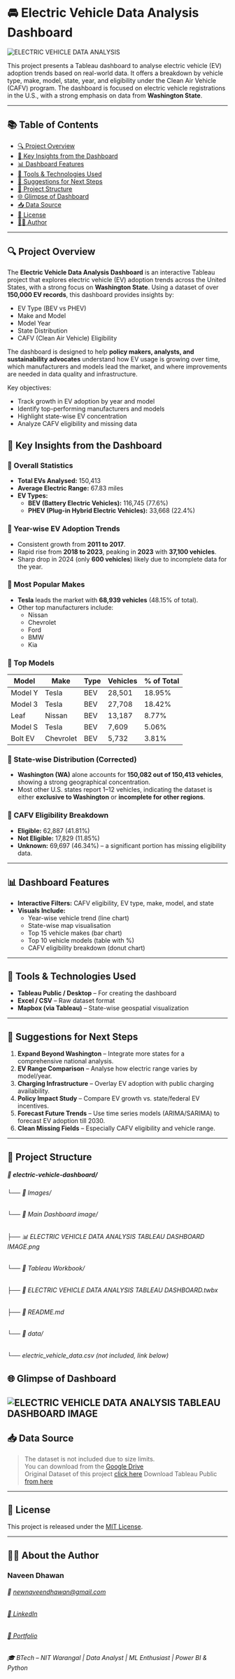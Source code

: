 # 🚘 Electric Vehicle Data Analysis Dashboard

![ELECTRIC VEHICLE DATA ANALYSIS](https://github.com/user-attachments/assets/8cabbced-6c87-4cd9-ac68-743c9938a8ab)

This project presents a Tableau dashboard to analyse electric vehicle (EV) adoption trends based on real-world data. It offers a breakdown by vehicle type, make, model, state, year, and eligibility under the Clean Air Vehicle (CAFV) program. The dashboard is focused on electric vehicle registrations in the U.S., with a strong emphasis on data from **Washington State**.

---

## 📚 Table of Contents

- [🔍 Project Overview](#-project-overview)
- [📌 Key Insights from the Dashboard](#-key-insights-from-the-dashboard)
- [📊 Dashboard Features](#-dashboard-features)
- [🔧 Tools & Technologies Used](#-tools--technologies-used)
- [🧠 Suggestions for Next Steps](#-suggestions-for-next-steps)
- [📁 Project Structure](#-project-structure)
- [🌐 Glimpse of Dashboard](#-glimpse-of-Dashboard)
- [📥 Data Source](#-data-source)
- [📃 License](#-license)
- [🙋‍♂️ Author](#-about-the-author)

---

## 🔍 Project Overview

The **Electric Vehicle Data Analysis Dashboard** is an interactive Tableau project that explores electric vehicle (EV) adoption trends across the United States, with a strong focus on **Washington State**. Using a dataset of over **150,000 EV records**, this dashboard provides insights by:

- EV Type (BEV vs PHEV)
- Make and Model
- Model Year
- State Distribution
- CAFV (Clean Air Vehicle) Eligibility

The dashboard is designed to help **policy makers, analysts, and sustainability advocates** understand how EV usage is growing over time, which manufacturers and models lead the market, and where improvements are needed in data quality and infrastructure.

Key objectives:
- Track growth in EV adoption by year and model
- Identify top-performing manufacturers and models
- Highlight state-wise EV concentration
- Analyze CAFV eligibility and missing data

## 📌 Key Insights from the Dashboard

### 🔹 Overall Statistics
- **Total EVs Analysed:** 150,413
- **Average Electric Range:** 67.83 miles
- **EV Types:**
  - **BEV (Battery Electric Vehicles):** 116,745 (77.6%)
  - **PHEV (Plug-in Hybrid Electric Vehicles):** 33,668 (22.4%)

### 🔹 Year-wise EV Adoption Trends
- Consistent growth from **2011 to 2017**.
- Rapid rise from **2018 to 2023**, peaking in **2023** with **37,100 vehicles**.
- Sharp drop in 2024 (only **600 vehicles**) likely due to incomplete data for the year.

### 🔹 Most Popular Makes
- **Tesla** leads the market with **68,939 vehicles** (48.15% of total).
- Other top manufacturers include:
  - Nissan
  - Chevrolet
  - Ford
  - BMW
  - Kia

### 🔹 Top Models
| Model       | Make     | Type | Vehicles | % of Total |
|-------------|----------|------|----------|-------------|
| Model Y     | Tesla    | BEV  | 28,501   | 18.95%      |
| Model 3     | Tesla    | BEV  | 27,708   | 18.42%      |
| Leaf        | Nissan   | BEV  | 13,187   | 8.77%       |
| Model S     | Tesla    | BEV  | 7,609    | 5.06%       |
| Bolt EV     | Chevrolet| BEV  | 5,732    | 3.81%       |

### 🔹 State-wise Distribution (Corrected)
- **Washington (WA)** alone accounts for **150,082 out of 150,413 vehicles**, showing a strong geographical concentration.
- Most other U.S. states report 1–12 vehicles, indicating the dataset is either **exclusive to Washington** or **incomplete for other regions**.

### 🔹 CAFV Eligibility Breakdown
- **Eligible:** 62,887 (41.81%)
- **Not Eligible:** 17,829 (11.85%)
- **Unknown:** 69,697 (46.34%) – a significant portion has missing eligibility data.

---

## 📊 Dashboard Features

- **Interactive Filters:** CAFV eligibility, EV type, make, model, and state
- **Visuals Include:**
  - Year-wise vehicle trend (line chart)
  - State-wise map visualisation
  - Top 15 vehicle makes (bar chart)
  - Top 10 vehicle models (table with %)
  - CAFV eligibility breakdown (donut chart)

---

## 🔧 Tools & Technologies Used

- **Tableau Public / Desktop** – For creating the dashboard
- **Excel / CSV** – Raw dataset format
- **Mapbox (via Tableau)** – State-wise geospatial visualization

---

## 🧠 Suggestions for Next Steps

1. **Expand Beyond Washington** – Integrate more states for a comprehensive national analysis.
2. **EV Range Comparison** – Analyse how electric range varies by model/year.
3. **Charging Infrastructure** – Overlay EV adoption with public charging availability.
4. **Policy Impact Study** – Compare EV growth vs. state/federal EV incentives.
5. **Forecast Future Trends** – Use time series models (ARIMA/SARIMA) to forecast EV adoption till 2030.
6. **Clean Missing Fields** – Especially CAFV eligibility and vehicle range.

---

## 📁 Project Structure

##### 📁 electric-vehicle-dashboard/
###### └── 📁 Images/
######     └── 📁 Main Dashboard image/
######         ├── 📊 ELECTRIC VEHICLE DATA ANALYSIS TABLEAU DASHBOARD IMAGE.png
###### └── 📁 Tableau Workbook/
######     ├── 📄 ELECTRIC VEHICLE DATA ANALYSIS TABLEAU DASHBOARD.twbx
###### ├── 📄 README.md
###### └── 📁 data/
######     └── electric_vehicle_data.csv (not included, link below)


## 🌐 Glimpse of Dashboard
![ELECTRIC VEHICLE DATA ANALYSIS TABLEAU DASHBOARD IMAGE](https://github.com/user-attachments/assets/2932cb77-a713-4283-9efe-6a62a9a36e6c)
---

## 📥 Data Source

> The dataset is not included due to size limits.  
> You can download from the [Google Drive](https://drive.google.com/file/d/1Df33DQ1X1vaEMGY4CzKelltNTWo2XV50/view?usp=drive_link)   
> Original Dataset of this project [click here](https://drive.google.com/file/d/1Df33DQ1X1vaEMGY4CzKelltNTWo2XV50/view?usp=drive_link)
> Download Tableau Public [from here](https://drive.google.com/file/d/16briz2kzEzgqji0fjVeRH51fJwvLo4lP/view?usp=drive_link)
---

## 📃 License

This project is released under the [MIT License](https://github.com/newnaveendhawan/ELECTRIC-VEHICLE-DATA-ANALYSIS-TABLEAU/blob/main/LICENSE).

---

## 👨‍💻 About the Author
### Naveen Dhawan
###### 📧 newnaveendhawan@gmail.com
###### [💼 LinkedIn](https://www.linkedin.com/in/newnaveendhawan/) 
###### [📁 Portfolio](https://naveendhawanportfolio.blogspot.com/) 
###### 🎓 BTech – NIT Warangal | Data Analyst | ML Enthusiast | Power BI & Python
